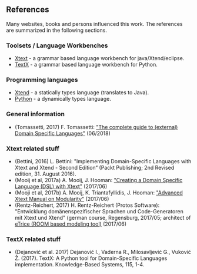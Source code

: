 ## References

Many websites, books and persons influenced this work.
The references are summarized in the following sections.

### Toolsets / Language Workbenches
 *  <a name="xtext"></a> [Xtext](https://www.eclipse.org/Xtext/) - a grammar based language workbench for java/Xtend/eclipse.
 *  <a name="textx"></a> [TextX](http://www.igordejanovic.net/textX/) - a grammar based language workbench for Python.

### Programming languages

 * [Xtend](https://www.eclipse.org/xtend) - a statically types language (translates to Java).
 * [Python](https://www.python.org) - a dynamically types language.

### General information

 * <a name="tomassetti2017"></a> (Tomassetti, 2017) F. Tomassetti: ["The complete guide to (external) Domain Specific Languages"](https://tomassetti.me/domain-specific-languages/) (06/2018)
### Xtext related stuff
 * (Bettini, 2016) L. Bettini: "Implementing Domain-Specific Languages with Xtext and Xtend - Second Edition“ (Packt Publishing; 2nd Revised edition, 31. August 2016).
 * <a name="mooji2017a"></a> (Mooij et al, 2017a) A. Mooij, J. Hooman: ["Creating a Domain Specific Language (DSL) with Xtext"](http://www.cs.kun.nl/J.Hooman/DSL/Xtext_DSL_GettingStarted_Neon.pdf) (2017/06)
 * <a name="mooji2017b"></a> (Mooji et al, 2017b) A. Mooij, K. Triantafyllidis, J. Hooman: ["Advanced Xtext Manual on Modularity"](http://www.cs.kun.nl/J.Hooman/DSL/AdvancedXtextManual.pdf) (2017/06)
 * <a name="rentzReichert2017"></a>(Rentz-Reichert, 2017) H. Rentz-Reichert (Protos Software): "Entwicklung domänenspezifischer Sprachen und Code-Generatoren mit Xtext und Xtend" (german course, Regensburg, 2017/05;
    architect of [eTrice (ROOM based modeling tool)](http://www.eclipse.org/etrice/) (2017/06)

### TextX related stuff
 * <a name="dejanovic2017"></a> (Dejanović et al. 2017) Dejanović I., Vaderna R., Milosavljević G., Vuković Ž. (2017). TextX: A Python tool for Domain-Specific Languages implementation. Knowledge-Based Systems, 115, 1-4.